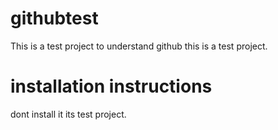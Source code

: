 # githubtest
This is a test project to understand github
this is a test project.

# installation instructions 
dont install it its test project.
